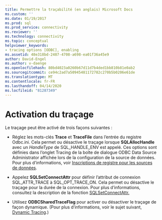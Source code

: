 ```yaml
---
title: Permettre la traçabilité (en anglais) Microsoft Docs
ms.custom: ''
ms.date: 01/19/2017
ms.prod: sql
ms.prod_service: connectivity
ms.reviewer: ''
ms.technology: connectivity
ms.topic: conceptual
helpviewer_keywords:
- tracing options [ODBC], enabling
ms.assetid: 48e318bd-2487-4708-a698-ea01f36a45e9
author: David-Engel
ms.author: v-daenge
ms.openlocfilehash: 80bd4023a0260b67d11d7b4ded1bb810b81e0ab2
ms.sourcegitcommit: ce94c2ad7a50945481172782c270b5b0206e61de
ms.translationtype: MT
ms.contentlocale: fr-FR
ms.lasthandoff: 04/14/2020
ms.locfileid: "81287349"
---
```

# <a name="enabling-tracing"></a>Activation du traçage
Le traçage peut être activé de trois façons suivantes :  
  
-   Réglez les mots-clés **Trace** et **TraceFile** dans l’entrée du registre Odbc.ini. Cela permet ou désactive le traçage lorsque **SQLAllocHandle** avec un *HandleType* de SQL_HANDLE_ENV est appelé. Ces options sont définies dans l’onglet Tracing de la boîte de dialogue ODBC Data Source Administrator affichée lors de la configuration de la source de données. Pour plus d’informations, voir [Inscriptions de registre pour les sources de données](../../../odbc/reference/install/registry-entries-for-data-sources.md).  
  
-   Appelez **SQLSetConnectAttr** pour définir l’attribut de connexion SQL_ATTR_TRACE à SQL_OPT_TRACE_ON. Cela permet ou désactive le traçage pour la durée de la connexion. Pour plus d’informations, consultez la description de la fonction [SQLSetConnectAttr.](../../../odbc/reference/syntax/sqlsetconnectattr-function.md)  
  
-   Utilisez **ODBCSharedTraceFlag** pour activer ou désactiver le traçage de façon dynamique. (Pour plus d’informations, voir le sujet suivant, [Dynamic Tracing](../../../odbc/reference/develop-app/dynamic-tracing.md).)
